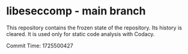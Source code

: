 # libeseccomp - main branch

This repository contains the frozen state of the repository.
Its history is cleared. It is used only for static code
analysis with Codacy.

Commit Time: 1725500427